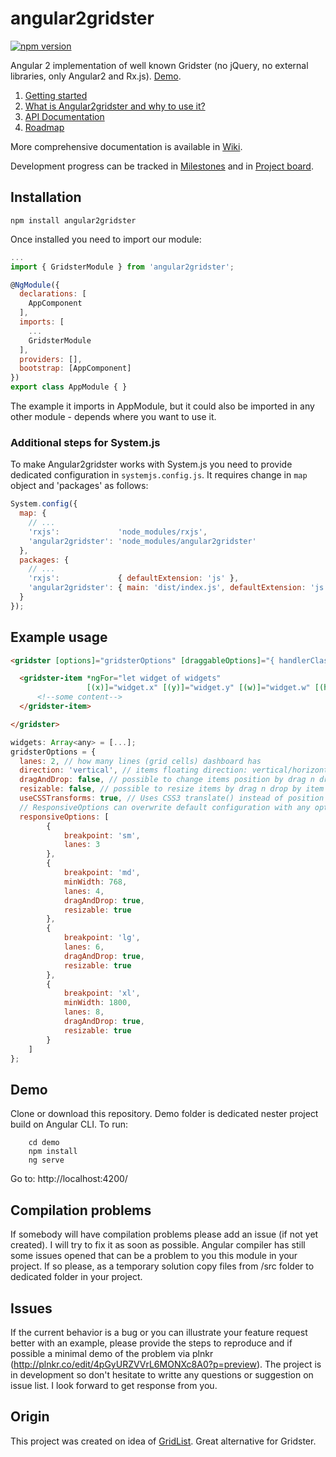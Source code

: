# angular2gridster
[![npm version](https://badge.fury.io/js/angular2gridster.svg)](https://badge.fury.io/js/angular2gridster)

Angular 2 implementation of well known Gridster (no jQuery, no external libraries, only Angular2 and Rx.js). [Demo](https://swiety85.github.io/angular2gridster/).

1. [Getting started](https://github.com/swiety85/angular2gridster/wiki/Getting-started)
2. [What is Angular2gridster and why to use it?](https://github.com/swiety85/angular2gridster/wiki) 
3. [API Documentation](https://github.com/swiety85/angular2gridster/wiki/API-Documentation)
4. [Roadmap](https://github.com/swiety85/angular2gridster/wiki/Roadmap)

More comprehensive documentation is available in [Wiki](https://github.com/swiety85/angular2gridster/wiki).

Development progress can be tracked in [Milestones](https://github.com/swiety85/angular2gridster/milestones) and in [Project board](https://github.com/swiety85/angular2gridster/projects/1).

## Installation
```shell
npm install angular2gridster
```
Once installed you need to import our module:

```js
...
import { GridsterModule } from 'angular2gridster';

@NgModule({
  declarations: [
    AppComponent
  ],
  imports: [
    ...
    GridsterModule
  ],
  providers: [],
  bootstrap: [AppComponent]
})
export class AppModule { }
```
The example it imports in AppModule, but it could also be imported in any other module - depends where you want to use it.

### Additional steps for System.js

To make Angular2gridster works with System.js you need to provide dedicated configuration in `systemjs.config.js`.
It requires change in `map` object and 'packages' as follows:
```js
System.config({
  map: {
    // ...
    'rxjs':             'node_modules/rxjs',
    'angular2gridster': 'node_modules/angular2gridster'
  },
  packages: {
    // ...
    'rxjs':             { defaultExtension: 'js' },
    'angular2gridster': { main: 'dist/index.js', defaultExtension: 'js' }
  }
});
```

## Example usage

```html
<gridster [options]="gridsterOptions" [draggableOptions]="{ handlerClass: 'panel-heading' }">

  <gridster-item *ngFor="let widget of widgets" 
                 [(x)]="widget.x" [(y)]="widget.y" [(w)]="widget.w" [(h)]="widget.h">
      <!--some content-->
  </gridster-item>

</gridster>
```

```js
widgets: Array<any> = [...];
gridsterOptions = {
  lanes: 2, // how many lines (grid cells) dashboard has
  direction: 'vertical', // items floating direction: vertical/horizontal
  dragAndDrop: false, // possible to change items position by drag n drop
  resizable: false, // possible to resize items by drag n drop by item edge/corner
  useCSSTransforms: true, // Uses CSS3 translate() instead of position top/left - significant performance boost.
  // ResponsiveOptions can overwrite default configuration with any option available for specific breakpoint.
  responsiveOptions: [
        {
            breakpoint: 'sm',
            lanes: 3
        },
        {
            breakpoint: 'md',
            minWidth: 768,
            lanes: 4,
            dragAndDrop: true,
            resizable: true
        },
        {
            breakpoint: 'lg',
            lanes: 6,
            dragAndDrop: true,
            resizable: true
        },
        {
            breakpoint: 'xl',
            minWidth: 1800,
            lanes: 8,
            dragAndDrop: true,
            resizable: true
        }
    ]
};
```

## Demo

Clone or download this repository. Demo folder is dedicated nester project build on Angular CLI. To run:

```shell
    cd demo
    npm install
    ng serve
```

Go to: http://localhost:4200/

## Compilation problems
If somebody will have compilation problems please add an issue (if not yet created). I will try to fix it as soon as possible.
Angular compiler has still some issues opened that can be a problem to you this module in your project. If so please,
as a temporary solution copy files from /src folder to dedicated folder in your project.

## Issues

If the current behavior is a bug or you can illustrate your feature request better with an example, 
please provide the steps to reproduce and if possible a minimal demo of the problem via plnkr (http://plnkr.co/edit/4pGyURZVVrL6MONXc8A0?p=preview).
The project is in development so don't hesitate to writte any questions or suggestion on issue list.
I look forward to get response from you.

## Origin

This project was created on idea of [GridList](https://github.com/hootsuite/grid). Great alternative for Gridster.